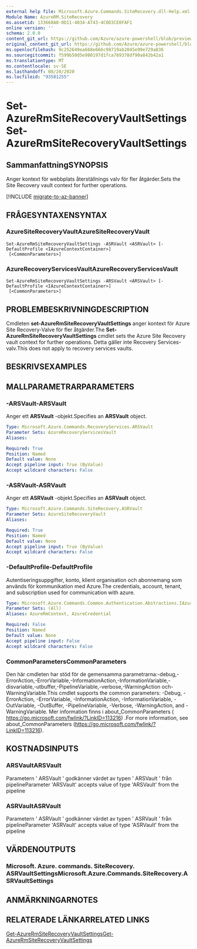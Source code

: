 ```yaml
---
external help file: Microsoft.Azure.Commands.SiteRecovery.dll-Help.xml
Module Name: AzureRM.SiteRecovery
ms.assetid: 133668A0-0D11-4034-A743-4C0D3CE0FAF1
online version: ''
schema: 2.0.0
content_git_url: https://github.com/Azure/azure-powershell/blob/preview/src/ResourceManager/SiteRecovery/Commands.SiteRecovery/help/Set-AzureRmSiteRecoveryVaultSettings.md
original_content_git_url: https://github.com/Azure/azure-powershell/blob/preview/src/ResourceManager/SiteRecovery/Commands.SiteRecovery/help/Set-AzureRmSiteRecoveryVaultSettings.md
ms.openlocfilehash: 9c252649ea668e666c98719ab2045e99e729a836
ms.sourcegitcommit: f599b50d5e980197d1fca769378df90a842b42a1
ms.translationtype: MT
ms.contentlocale: sv-SE
ms.lasthandoff: 08/20/2020
ms.locfileid: "93581255"
---
```

# <span data-ttu-id="65f0d-101">Set-AzureRmSiteRecoveryVaultSettings</span><span class="sxs-lookup"><span data-stu-id="65f0d-101">Set-AzureRmSiteRecoveryVaultSettings</span></span>

## <span data-ttu-id="65f0d-102">Sammanfattning</span><span class="sxs-lookup"><span data-stu-id="65f0d-102">SYNOPSIS</span></span>
<span data-ttu-id="65f0d-103">Anger kontext för webbplats återställnings valv för fler åtgärder.</span><span class="sxs-lookup"><span data-stu-id="65f0d-103">Sets the Site Recovery vault context for further operations.</span></span>

[!INCLUDE [migrate-to-az-banner](../../includes/migrate-to-az-banner.md)]

## <span data-ttu-id="65f0d-104">FRÅGESYNTAXEN</span><span class="sxs-lookup"><span data-stu-id="65f0d-104">SYNTAX</span></span>

### <span data-ttu-id="65f0d-105">AzureSiteRecoveryVault</span><span class="sxs-lookup"><span data-stu-id="65f0d-105">AzureSiteRecoveryVault</span></span>
```
Set-AzureRmSiteRecoveryVaultSettings -ASRVault <ASRVault> [-DefaultProfile <IAzureContextContainer>]
 [<CommonParameters>]
```

### <span data-ttu-id="65f0d-106">AzureRecoveryServicesVault</span><span class="sxs-lookup"><span data-stu-id="65f0d-106">AzureRecoveryServicesVault</span></span>
```
Set-AzureRmSiteRecoveryVaultSettings -ARSVault <ARSVault> [-DefaultProfile <IAzureContextContainer>]
 [<CommonParameters>]
```

## <span data-ttu-id="65f0d-107">PROBLEMBESKRIVNING</span><span class="sxs-lookup"><span data-stu-id="65f0d-107">DESCRIPTION</span></span>
<span data-ttu-id="65f0d-108">Cmdleten **set-AzureRmSiteRecoveryVaultSettings** anger kontext för Azure Site Recovery-Valve för fler åtgärder.</span><span class="sxs-lookup"><span data-stu-id="65f0d-108">The **Set-AzureRmSiteRecoveryVaultSettings** cmdlet sets the Azure Site Recovery vault context for further operations.</span></span>
<span data-ttu-id="65f0d-109">Detta gäller inte Recovery Services-valv.</span><span class="sxs-lookup"><span data-stu-id="65f0d-109">This does not apply to recovery services vaults.</span></span>

## <span data-ttu-id="65f0d-110">BESKRIVS</span><span class="sxs-lookup"><span data-stu-id="65f0d-110">EXAMPLES</span></span>

## <span data-ttu-id="65f0d-111">MALLPARAMETRAR</span><span class="sxs-lookup"><span data-stu-id="65f0d-111">PARAMETERS</span></span>

### <span data-ttu-id="65f0d-112">-ARSVault</span><span class="sxs-lookup"><span data-stu-id="65f0d-112">-ARSVault</span></span>
<span data-ttu-id="65f0d-113">Anger ett **ARSVault** -objekt.</span><span class="sxs-lookup"><span data-stu-id="65f0d-113">Specifies an **ARSVault** object.</span></span>

```yaml
Type: Microsoft.Azure.Commands.RecoveryServices.ARSVault
Parameter Sets: AzureRecoveryServicesVault
Aliases: 

Required: True
Position: Named
Default value: None
Accept pipeline input: True (ByValue)
Accept wildcard characters: False
```

### <span data-ttu-id="65f0d-114">-ASRVault</span><span class="sxs-lookup"><span data-stu-id="65f0d-114">-ASRVault</span></span>
<span data-ttu-id="65f0d-115">Anger ett **ASRVault** -objekt.</span><span class="sxs-lookup"><span data-stu-id="65f0d-115">Specifies an **ASRVault** object.</span></span>

```yaml
Type: Microsoft.Azure.Commands.SiteRecovery.ASRVault
Parameter Sets: AzureSiteRecoveryVault
Aliases: 

Required: True
Position: Named
Default value: None
Accept pipeline input: True (ByValue)
Accept wildcard characters: False
```

### <span data-ttu-id="65f0d-116">-DefaultProfile</span><span class="sxs-lookup"><span data-stu-id="65f0d-116">-DefaultProfile</span></span>
<span data-ttu-id="65f0d-117">Autentiseringsuppgifter, konto, klient organisation och abonnemang som används för kommunikation med Azure.</span><span class="sxs-lookup"><span data-stu-id="65f0d-117">The credentials, account, tenant, and subscription used for communication with azure.</span></span>

```yaml
Type: Microsoft.Azure.Commands.Common.Authentication.Abstractions.IAzureContextContainer
Parameter Sets: (All)
Aliases: AzureRmContext, AzureCredential

Required: False
Position: Named
Default value: None
Accept pipeline input: False
Accept wildcard characters: False
```

### <span data-ttu-id="65f0d-118">CommonParameters</span><span class="sxs-lookup"><span data-stu-id="65f0d-118">CommonParameters</span></span>
<span data-ttu-id="65f0d-119">Den här cmdleten har stöd för de gemensamma parametrarna:-debug,-ErrorAction,-ErrorVariable,-InformationAction,-InformationVariable,-disvariable,-utbuffer,-PipelineVariable,-verbose,-WarningAction och-WarningVariable.</span><span class="sxs-lookup"><span data-stu-id="65f0d-119">This cmdlet supports the common parameters: -Debug, -ErrorAction, -ErrorVariable, -InformationAction, -InformationVariable, -OutVariable, -OutBuffer, -PipelineVariable, -Verbose, -WarningAction, and -WarningVariable.</span></span> <span data-ttu-id="65f0d-120">Mer information finns i about_CommonParameters ( https://go.microsoft.com/fwlink/?LinkID=113216) .</span><span class="sxs-lookup"><span data-stu-id="65f0d-120">For more information, see about_CommonParameters (https://go.microsoft.com/fwlink/?LinkID=113216).</span></span>

## <span data-ttu-id="65f0d-121">KOSTNADS</span><span class="sxs-lookup"><span data-stu-id="65f0d-121">INPUTS</span></span>

### <span data-ttu-id="65f0d-122">ARSVault</span><span class="sxs-lookup"><span data-stu-id="65f0d-122">ARSVault</span></span>
<span data-ttu-id="65f0d-123">Parametern ' ARSVault ' godkänner värdet av typen ' ARSVault ' från pipeline</span><span class="sxs-lookup"><span data-stu-id="65f0d-123">Parameter 'ARSVault' accepts value of type 'ARSVault' from the pipeline</span></span>

### <span data-ttu-id="65f0d-124">ASRVault</span><span class="sxs-lookup"><span data-stu-id="65f0d-124">ASRVault</span></span>
<span data-ttu-id="65f0d-125">Parametern ' ASRVault ' godkänner värdet av typen ' ASRVault ' från pipeline</span><span class="sxs-lookup"><span data-stu-id="65f0d-125">Parameter 'ASRVault' accepts value of type 'ASRVault' from the pipeline</span></span>

## <span data-ttu-id="65f0d-126">VÄRDEN</span><span class="sxs-lookup"><span data-stu-id="65f0d-126">OUTPUTS</span></span>

### <span data-ttu-id="65f0d-127">Microsoft. Azure. commands. SiteRecovery. ASRVaultSettings</span><span class="sxs-lookup"><span data-stu-id="65f0d-127">Microsoft.Azure.Commands.SiteRecovery.ASRVaultSettings</span></span>

## <span data-ttu-id="65f0d-128">ANMÄRKNINGAR</span><span class="sxs-lookup"><span data-stu-id="65f0d-128">NOTES</span></span>

## <span data-ttu-id="65f0d-129">RELATERADE LÄNKAR</span><span class="sxs-lookup"><span data-stu-id="65f0d-129">RELATED LINKS</span></span>

[<span data-ttu-id="65f0d-130">Get-AzureRmSiteRecoveryVaultSettings</span><span class="sxs-lookup"><span data-stu-id="65f0d-130">Get-AzureRmSiteRecoveryVaultSettings</span></span>](./Get-AzureRmSiteRecoveryVaultSettings.md)
